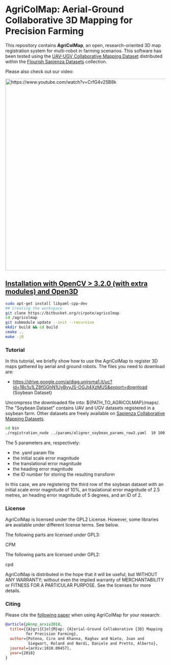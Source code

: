 # AgriColMap: Aerial-Ground Collaborative 3D Mapping for Precision Farming #

This repository contains **AgriColMap**,  an  open,  research-oriented 3D map registration system for multi-robot in farming scenarios. This software has been tested using the [UAV-UGV Collaborative Mapping Dataset](http://www.dis.uniroma1.it/~labrococo/fds/collaborativemapping.html) distributed within the [Flourish Sapienza Datasets](http://www.dis.uniroma1.it/~labrococo/fds/) collection. 

Please also check out our video:

<a href="https://www.youtube.com/embed/0J8O74TS23A?autoplay=0"> <img src="http://www.dis.uniroma1.it/~labrococo/fsd/agricolmap_video_thumbnail.png" alt="https://www.youtube.com/watch?v=CrfG4v25B8k" width="600">

## Installation with OpenCV > 3.2.0 (with extra modules) and Open3D ##

```bash
sudo apt-get install libyaml-cpp-dev
## Creating the workspace 
git clone https://bitbucket.org/cirpote/agricolmap
cd /agricolmap
git submodule update --init --recursive
mkdir build && cd build
cmake ..
make -j8
```

### Tutorial ###

In this tutorial, we briefly show how to use the AgriColMap to register 3D maps gathered by aerial and ground robots.
The files you need to download are:

- https://drive.google.com/a/diag.uniroma1.it/uc?id=1Bc1u1LZ8fGGhN1UyBvyJS-OGJt4XzMUS&export=download (Soybean Dataset)

Uncompress the downloaded file into: ${PATH_TO_AGRICOLMAP}/maps/. The "Soybean Dataset" contains UAV and UGV datasets registered in a soybean farm. Other datasets are freely available on [Sapienza Collaborative Mapping Datasets](http://www.dis.uniroma1.it/~labrococo/fsd/collaborativemapping.html).

```bash
cd bin
./registration_node ../params/aligner_soybean_params_row3.yaml  10 100 50 2
```

The 5 parameters are, respectively:

  * the .yaml param file
  * the initial scale error magnitude
  * the translational error magnitude
  * the heading error magnitude
  * the ID number for storing the resulting transform

In this case, we are registering the third row of the soybean dataset with an initial scale error magnitude of 10%, an traslational error magnitude of 2.5 metres, an heading error magnitude of 5 degrees, and an ID of 2.

### License ###

AgriColMap is licensed under the GPL2 License. However, some libraries are available under different license terms. See below.

The following parts are licensed under GPL3:

CPM

The following parts are licensed under GPL2:

cpd

AgriColMap is distributed in the hope that it will be useful, but WITHOUT ANY WARRANTY; without even the implied warranty of MERCHANTABILITY or FITNESS FOR A PARTICULAR PURPOSE. See the licenses for more details.

### Citing ###

Please cite the [following paper](https://arxiv.org/abs/1810.00457) when using AgriColMap for your research:

```bibtex
@article{pknnp_arxiv2018,
  title={{A}gri{C}ol{M}ap: {A}erial-Ground Collaborative {3D} Mapping
         for Precision Farming},
  author={Potena, Ciro and Khanna, Raghav and Nieto, Juan and
          Siegwart, Roland and Nardi, Daniele and Pretto, Alberto},
  journal={arXiv:1810.00457},
  year={2018}
}
```
